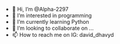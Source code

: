 - 👋 Hi, I’m @Alpha-2297
- 👀 I’m interested in programming
- 🌱 I’m currently learning Python
- 💞️ I’m looking to collaborate on ...
- 📫 How to reach me on IG: david_dhavyd

<!---
Alpha-2297/Alpha-2297 is a ✨ special ✨ repository because its `README.md` (this file) appears on your GitHub profile.
You can click the Preview link to take a look at your changes.
--->
